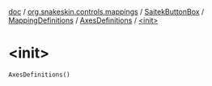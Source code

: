 [doc](../../../../index.md) / [org.snakeskin.controls.mappings](../../../index.md) / [SaitekButtonBox](../../index.md) / [MappingDefinitions](../index.md) / [AxesDefinitions](index.md) / [&lt;init&gt;](./-init-.md)

# &lt;init&gt;

`AxesDefinitions()`
